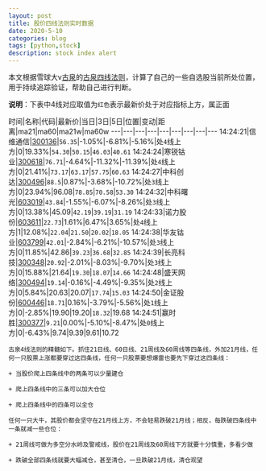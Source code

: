 ```yaml
---
layout: post
title: 股价四线法则实时数据
date: 2020-5-10
categories: blog
tags: [python,stock]
description: stock index alert
---
```



本文根据雪球大v[古泉](https://xueqiu.com/u/7148646888)的[古泉四线法则](https://xueqiu.com/7148646888/130498192)，计算了自己的一些自选股当前所处位置，用于持续追踪验证，帮助自己进行判断。

**说明**：下表中4线对应取值为`红色`表示最新价处于对应指标上方，属正面

时间|名称|代码|最新价|当日|3日|5日|位置|变动|距离|ma21|ma60|ma21w|ma60w
---|---|---|---|---|---|---|---|---
14:24:21|信维通信|[300136](https://xueqiu.com/S/SZ300136)|`56.35`|-1.05%|-6.81%|-5.16%|处`4`线上方|0|19.33%|`54.30`|`50.15`|`46.03`|`40.61`
14:24:24|寒锐钴业|[300618](https://xueqiu.com/S/SZ300618)|`76.71`|-4.64%|-11.32%|-11.39%|处`4`线上方|0|21.41%|`73.17`|`63.17`|`57.75`|`60.63`
14:24:27|中科创达|[300496](https://xueqiu.com/S/SZ300496)|`88.5`|0.87%|-3.68%|-10.72%|处`3`线上方|0|23.94%|96.08|`78.85`|`70.58`|`53.30`
14:24:32|中科曙光|[603019](https://xueqiu.com/S/SH603019)|`43.84`|-1.55%|-6.07%|-8.26%|处`3`线上方|0|13.38%|45.09|`42.19`|`39.19`|`31.19`
14:24:33|诺力股份|[603611](https://xueqiu.com/S/SH603611)|`22.73`|1.61%|6.47%|3.65%|处`4`线上方|1|12.08%|`22.04`|`21.50`|`20.02`|`18.05`
14:24:38|华友钴业|[603799](https://xueqiu.com/S/SH603799)|`42.01`|-2.84%|-6.21%|-10.57%|处`3`线上方|0|11.85%|42.86|`39.23`|`36.68`|`32.85`
14:24:39|长亮科技|[300348](https://xueqiu.com/S/SZ300348)|`20.92`|-2.01%|-8.03%|-9.70%|处`3`线上方|0|15.88%|21.64|`19.30`|`18.07`|`14.66`
14:24:48|盛天网络|[300494](https://xueqiu.com/S/SZ300494)|`19.14`|-0.16%|-4.49%|-9.35%|处`2`线上方|0|5.84%|20.63|20.07|`17.74`|`15.03`
14:24:50|金证股份|[600446](https://xueqiu.com/S/SH600446)|`18.71`|0.16%|-3.79%|-5.56%|处`1`线上方|0|-2.85%|19.90|19.20|`18.32`|19.68
14:24:51|赢时胜|[300377](https://xueqiu.com/S/SZ300377)|`9.21`|0.00%|-5.10%|-8.47%|处`0`线上方|0|-6.43%|9.74|9.39|9.61|10.72

```
古泉4线法则的精髓如下。抓住21日线、60日线、21周线及60周线等四条线，外加21月线，任何一只股票上涨都要穿过这四条线，任何一只股票要想爆雷也要先下穿过这四条线：

+ 当股价爬上四条线中的两条可以少量建仓

+ 爬上四条线中的三条可以加大仓位

+ 爬上四条线中的四条可以全仓

任何一只大牛，其股价都会坚守在21月线上方，不会轻易跌破21月线；相反，每跌破四条线中一条就减一些仓位：

+ 21周线可做为多空分水岭及警戒线，股价在21周线及60周线下方就要十分慎重，多看少做

+ 跌破全部四条线就要大幅减仓，甚至清仓，一旦跌破21月线，清仓观望
```